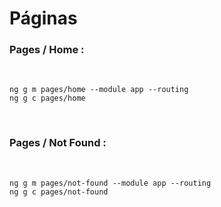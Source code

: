 # Páginas

### Pages / Home :

<br>

```
ng g m pages/home --module app --routing
ng g c pages/home
```

<br>

### Pages / Not Found :

<br>

```
ng g m pages/not-found --module app --routing
ng g c pages/not-found
```
